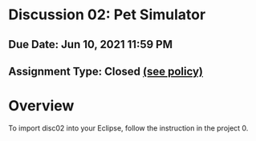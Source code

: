 # Discussion 02: Pet Simulator
## Due Date: Jun 10, 2021 11:59 PM
## Assignment Type: Closed [(see policy)](http://www.cs.umd.edu/class/summer2019/cmsc132/openClosedPolicy.shtml)

# Overview
To import disc02 into your Eclipse, follow the instruction in the project 0.
